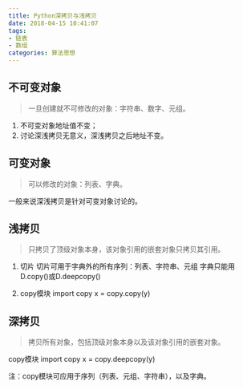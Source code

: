 ```yaml
---
title: Python深拷贝与浅拷贝
date: 2018-04-15 10:41:07
tags:
- 链表
- 数组
categories: 算法思想
---
```



## 不可变对象
>一旦创建就不可修改的对象：字符串、数字、元组。

1. 不可变对象地址值不变；
2. 讨论深浅拷贝无意义，深浅拷贝之后地址不变。

<!-- more -->

## 可变对象
>可以修改的对象：列表、字典。

一般来说深浅拷贝是针对可变对象讨论的。

## 浅拷贝
>只拷贝了顶级对象本身，该对象引用的嵌套对象只拷贝其引用。

1. 切片
切片可用于字典外的所有序列：列表、字符串、元组
字典只能用D.copy()或D.deepcopy()

2. copy模块
import copy
x = copy.copy(y)

## 深拷贝
>拷贝所有对象，包括顶级对象本身以及该对象引用的嵌套对象。

copy模块
import copy
x = copy.deepcopy(y)

注：copy模块可应用于序列（列表、元组、字符串），以及字典。